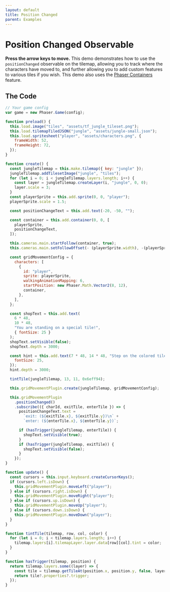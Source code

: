 ```yaml
---
layout: default
title: Position Changed
parent: Examples
---
```


# Position Changed Observable

**Press the arrow keys to move.** This demo demonstrates how to use the `positionChanged` observable on the tilemap, allowing you to track where the characters have moved to, and further allowing you to add custom features to various tiles if you wish. This demo also uses the [Phaser Containers](phaser-container) feature.

<div id="game"></div>

<script src="js/phaser.min.js"></script>
<script src="js/pgmp.min.js"></script>
<script src="js/getBasicConfig.js"></script>

<script>
    const config = getBasicConfig(preload, create, update);
    var game = new Phaser.Game(config);

    function preload () {
        this.load.image("tiles", "assets/tf_jungle_tileset.png");
        this.load.tilemapTiledJSON("jungle", "assets/jungle-small.json");
        this.load.spritesheet("player", "assets/characters.png", {
            frameWidth: 52,
            frameHeight: 72,
        });
    }

    function create () {
        const jungleTilemap = this.make.tilemap({ key: "jungle" });
        jungleTilemap.addTilesetImage("jungle", "tiles");
        for (let i = 0; i < jungleTilemap.layers.length; i++) {
            const layer = jungleTilemap.createLayer(i, "jungle", 0, 0);
            layer.scale = 3;
        }
        const playerSprite = this.add.sprite(0, 0, "player");
        playerSprite.scale = 1.5;

        const positionChangeText = this.add.text(-20, -50, '');

        const container = this.add.container(0, 0, [ playerSprite, positionChangeText ]);

        this.cameras.main.startFollow(container, true);
        this.cameras.main.setFollowOffset(- (playerSprite.width), -(playerSprite.height));

        const gridMovementConfig = {
            characters: [
                {
                    id: "player",
                    sprite: playerSprite,
                    walkingAnimationMapping: 6,
                    startPosition: new Phaser.Math.Vector2(8, 12),
                    container
                },
            ],
        };

        const shopText = this.add.text(6* 48, 10*48, 'You are standing on a special tile!', { fontSize: 25, });
        shopText.setVisible(false);
        shopText.depth = 3000;

        const hint = this.add.text(7* 48, 14*48, 'Step on the colored tile', { fontSize: 25, });
        hint.depth = 3000;

        tintTile(jungleTilemap, 13, 11, 0x6eff94);

        this.gridMovementPlugin.create(jungleTilemap, gridMovementConfig);

        this.gridMovementPlugin.positionChanged().subscribe(({charId, exitTile, enterTile}) => {
            positionChangeText.text = `exit: (${exitTile.x}, ${exitTile.y})\n`
                + `enter: (${enterTile.x}, ${enterTile.y})`;

            if (hasTrigger(jungleTilemap, enterTile)) {
                shopText.setVisible(true);
            }
            if (hasTrigger(jungleTilemap, exitTile)) {
                shopText.setVisible(false);
            }
        });
    }

    function update () {
        const cursors = this.input.keyboard.createCursorKeys();
        if (cursors.left.isDown) {
            this.gridMovementPlugin.moveLeft("player");
        } else if (cursors.right.isDown) {
            this.gridMovementPlugin.moveRight("player");
        } else if (cursors.up.isDown) {
            this.gridMovementPlugin.moveUp("player");
        } else if (cursors.down.isDown) {
            this.gridMovementPlugin.moveDown("player");
        }
    }

    function tintTile(tilemap, row, col, color) {
        for (let i = 0; i < tilemap.layers.length; i++) {
            tilemap.layers[i].tilemapLayer.layer.data[row][col].tint = color;
        }
    }

    function hasTrigger(tilemap, position) {
        return tilemap.layers.some((layer) => {
            const tile = tilemap.getTileAt(position.x, position.y, false, layer.name);
            return tile?.properties?.trigger;
        });
    }
</script>

## The Code

```javascript
// Your game config
var game = new Phaser.Game(config);

function preload() {
  this.load.image("tiles", "assets/tf_jungle_tileset.png");
  this.load.tilemapTiledJSON("jungle", "assets/jungle-small.json");
  this.load.spritesheet("player", "assets/characters.png", {
    frameWidth: 52,
    frameHeight: 72,
  });
}

function create() {
  const jungleTilemap = this.make.tilemap({ key: "jungle" });
  jungleTilemap.addTilesetImage("jungle", "tiles");
  for (let i = 0; i < jungleTilemap.layers.length; i++) {
    const layer = jungleTilemap.createLayer(i, "jungle", 0, 0);
    layer.scale = 3;
  }
  const playerSprite = this.add.sprite(0, 0, "player");
  playerSprite.scale = 1.5;

  const positionChangeText = this.add.text(-20, -50, "");

  const container = this.add.container(0, 0, [
    playerSprite,
    positionChangeText,
  ]);

  this.cameras.main.startFollow(container, true);
  this.cameras.main.setFollowOffset(- (playerSprite.width), -(playerSprite.height));

  const gridMovementConfig = {
    characters: [
      {
        id: "player",
        sprite: playerSprite,
        walkingAnimationMapping: 6,
        startPosition: new Phaser.Math.Vector2(8, 12),
        container,
      },
    ],
  };

  const shopText = this.add.text(
    6 * 48,
    10 * 48,
    "You are standing on a special tile!",
    { fontSize: 25 }
  );
  shopText.setVisible(false);
  shopText.depth = 3000;

  const hint = this.add.text(7 * 48, 14 * 48, "Step on the colored tile", {
    fontSize: 25,
  });
  hint.depth = 3000;

  tintTile(jungleTilemap, 13, 11, 0x6eff94);

  this.gridMovementPlugin.create(jungleTilemap, gridMovementConfig);

  this.gridMovementPlugin
    .positionChanged()
    .subscribe(({ charId, exitTile, enterTile }) => {
      positionChangeText.text =
        `exit: (${exitTile.x}, ${exitTile.y})\n` +
        `enter: (${enterTile.x}, ${enterTile.y})`;

      if (hasTrigger(jungleTilemap, enterTile)) {
        shopText.setVisible(true);
      }
      if (hasTrigger(jungleTilemap, exitTile)) {
        shopText.setVisible(false);
      }
    });
}

function update() {
  const cursors = this.input.keyboard.createCursorKeys();
  if (cursors.left.isDown) {
    this.gridMovementPlugin.moveLeft("player");
  } else if (cursors.right.isDown) {
    this.gridMovementPlugin.moveRight("player");
  } else if (cursors.up.isDown) {
    this.gridMovementPlugin.moveUp("player");
  } else if (cursors.down.isDown) {
    this.gridMovementPlugin.moveDown("player");
  }
}

function tintTile(tilemap, row, col, color) {
  for (let i = 0; i < tilemap.layers.length; i++) {
    tilemap.layers[i].tilemapLayer.layer.data[row][col].tint = color;
  }
}

function hasTrigger(tilemap, position) {
  return tilemap.layers.some((layer) => {
    const tile = tilemap.getTileAt(position.x, position.y, false, layer.name);
    return tile?.properties?.trigger;
  });
}
```
